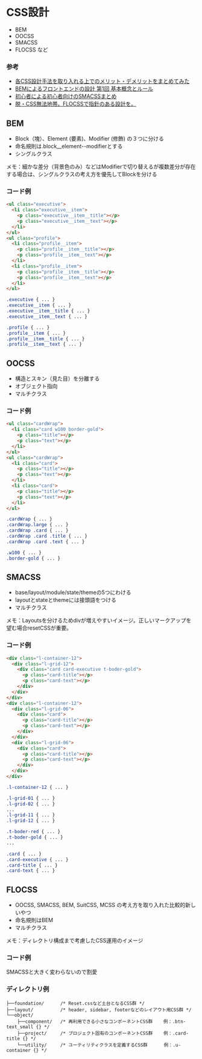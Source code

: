 # CSS設計
- BEM
- OOCSS
- SMACSS
- FLOCSS
など

### 参考
- [各CSS設計手法を取り入れる上でのメリット・デメリットをまとめてみた](https://qiita.com/nezurika/items/a964e21d3596b0ee4c9a)
- [BEMによるフロントエンドの設計 第1回 基本概念とルール](https://app.codegrid.net/entry/bem-basic-1)
- [初心者による初心者向けのSMACSSまとめ](https://qiita.com/k_mori/items/7d3da61c712ff9513163)
- [脱・CSS無法地帯。FLOCSSで指針のある設計を。](https://qiita.com/sueshin/items/dcbaf3d8a0adb6b087db)

## BEM
- Block（塊）、Element (要素)、Modifier (修飾) の３つに分ける
- 命名規則は.block__element--modifierとする
- シングルクラス

メモ：細かな差分（背景色のみ）などはModifierで切り替えるが複数差分が存在する場合は、シングルクラスの考え方を優先してBlockを分ける

### コード例

```HTML
<ul class="executive">
  <li class="executive__item">
    <p class="executive__item__title"></p>
    <p class="executive__item__text"></p>
  </li>
</ul>
<ul class="profile">
  <li class="profile__item">
    <p class="profile__item__title"></p>
    <p class="profile__item__text"></p>
  </li>
  <li class="profile__item">
    <p class="profile__item__title"></p>
    <p class="profile__item__text"></p>
  </li>
</ul>
```

```CSS
.executive { ... }
.executive__item { ... }
.executive__item__title { ... }
.executive__item__text { ... }

.profile { ... }
.profile__item { ... }
.profile__item__title { ... }
.profile__item__text { ... }
```

## OOCSS
- 構造とスキン（見た目）を分離する
- オブジェクト指向
- マルチクラス

### コード例

```HTML
<ul class="cardWrap">
  <li class="card w100 border-gold">
    <p class="title"></p>
    <p class="text"></p>
  </li>
</ul>
<ul class="cardWrap">
  <li class="card">
    <p class="title"></p>
    <p class="text"></p>
  </li>
  <li class="card">
    <p class="title"></p>
    <p class="text"></p>
  </li>
</ul>
```

```CSS
.cardWrap { ... }
.cardWrap.large { ... }
.cardWrap .card { ... }
.cardWrap .card .title { ... }
.cardWrap .card .text { ... }

.w100 { ... }
.border-gold { ... }
```

## SMACSS
- base/layout/module/state/themeの5つにわける
- layoutとstateとthemeには接頭語をつける
- マルチクラス

メモ：Layoutsを分けるためdivが増えやすいイメージ。正しいマークアップを望む場合resetCSSが重要。

### コード例

```HTML
<div class="l-container-12">
  <div class="l-grid-12">
    <div class="card card-executive t-boder-gold">
      <p class="card-title"></p>
      <p class="card-text"></p>
    </div>
  </div>
</div>
<div class="l-container-12">
  <div class="l-grid-06">
    <div class="card">
      <p class="card-title"></p>
      <p class="card-text"></p>
    </div>
  </div>
  <div class="l-grid-06">
    <div class="card">
      <p class="card-title"></p>
      <p class="card-text"></p>
    </div>
  </div>
</div>
```

```CSS
.l-container-12 { ... }

.l-grid-01 { ... }
.l-grid-02 { ... }
...
.l-grid-11 { ... }
.l-grid-12 { ... }

.t-boder-red { ... }
.t-boder-gold { ... }
...

.card { ... }
.card-executive { ... }
.card-title { ... }
.card-text { ... }
```

## FLOCSS
- OOCSS, SMACSS, BEM, SuitCSS, MCSS の考え方を取り入れた比較的新しいやつ
- 命名規則はBEM
- マルチクラス

メモ：ディレクトリ構成まで考慮したCSS運用のイメージ

### コード例

SMACSSと大きく変わらないので割愛

### ディレクトリ例

```
├──foundation/      /* Reset.cssなど土台となるCSS群 */
├──layout/          /* header, sidebar, footerなどのレイアウト用CSS群 */
└──object/
    ├──component/   /* 再利用できる小さなコンポーネントCSS群    例：.btn-text_small {} */
    ├──project/     /* プロジェクト固有のコンポーネントCSS群    例：.card-title {} */
    └──utility/     /* ユーティリティクラスを定義するCSS群      例：.u-container {} */
```
